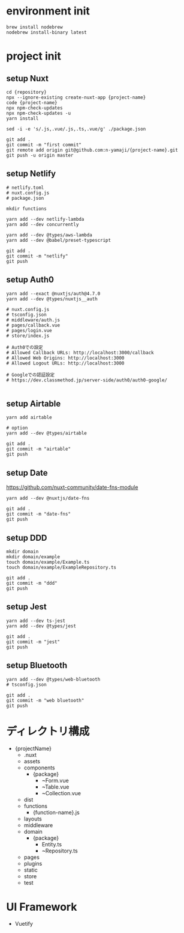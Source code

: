 # environment init
```
brew install nodebrew
nodebrew install-binary latest
```

# project init
## setup Nuxt
```
cd {repository}
npx --ignore-existing create-nuxt-app {project-name}
code {project-name}
npx npm-check-updates
npx npm-check-updates -u
yarn install

sed -i -e 's/.js,.vue/.js,.ts,.vue/g' ./package.json

git add .
git commit -m "first commit"
git remote add origin git@github.com:n-yamaji/{project-name}.git
git push -u origin master
```

## setup Netlify
```
# netlify.toml
# nuxt.config.js
# package.json

mkdir functions

yarn add --dev netlify-lambda
yarn add --dev concurrently

yarn add --dev @types/aws-lambda
yarn add --dev @babel/preset-typescript

git add .
git commit -m "netlify"
git push
```

## setup Auth0
```
yarn add --exact @nuxtjs/auth@4.7.0
yarn add --dev @types/nuxtjs__auth

# nuxt.config.js
# tsconfig.json
# middleware/auth.js
# pages/callback.vue
# pages/login.vue
# store/index.js

# Auth0での設定
# Allowed Callback URLs: http://localhost:3000/callback
# Allowed Web Origins: http://localhost:3000
# Allowed Logout URLs: http://localhost:3000

# Googleでの認証設定
# https://dev.classmethod.jp/server-side/auth0/auth0-google/


```

## setup Airtable
```
yarn add airtable

# option
yarn add --dev @types/airtable

git add .
git commit -m "airtable"
git push
```

## setup Date
https://github.com/nuxt-community/date-fns-module

```
yarn add --dev @nuxtjs/date-fns

git add .
git commit -m "date-fns"
git push
```

## setup DDD
```
mkdir domain
mkdir domain/example
touch domain/example/Example.ts
touch domain/example/ExampleRepository.ts

git add .
git commit -m "ddd"
git push
```

## setup Jest
```
yarn add --dev ts-jest
yarn add --dev @types/jest

git add .
git commit -m "jest"
git push
```

## setup Bluetooth
```
yarn add --dev @types/web-bluetooth
# tsconfig.json

git add .
git commit -m "web bluetooth"
git push
```

# ディレクトリ構成
- {projectName}
  - .nuxt
  - assets
  - components
    - {package}
      - ~Form.vue
      - ~Table.vue
      - ~Collection.vue
  - dist
  - functions
    - {function-name}.js
  - layouts
  - middleware
  - domain
    - {package}
      - Entity.ts
      - ~Repository.ts
  - pages
  - plugins
  - static
  - store
  - test

# UI Framework
- Vuetify